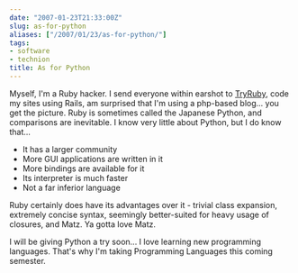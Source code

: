 ```yaml
---
date: "2007-01-23T21:33:00Z"
slug: as-for-python
aliases: ["/2007/01/23/as-for-python/"]
tags:
- software
- technion
title: As for Python
---
```


Myself, I'm a Ruby hacker. I send everyone within earshot to
[TryRuby](http://tryruby.hobix.com), code my sites using Rails, am surprised
that I'm using a php-based blog... you get the picture. Ruby is sometimes
called the Japanese Python, and comparisons are inevitable. I know very little
about Python, but I do know that...

* It has a larger community
* More GUI applications are written in it
* More bindings are available for it
* Its interpreter is much faster
* Not a far inferior language

Ruby certainly does have its advantages over it - trivial class expansion,
extremely concise syntax, seemingly better-suited for heavy usage of closures,
and Matz. Ya gotta love Matz.

I will be giving Python a try soon... I love learning new programming
languages. That's why I'm taking Programming Languages this coming semester.
